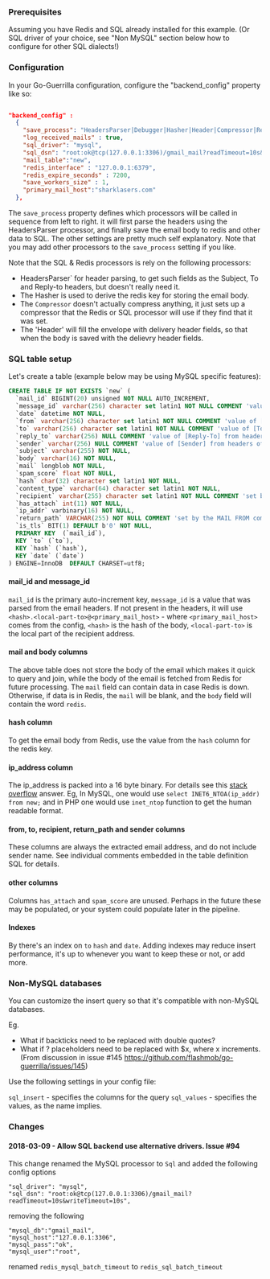 
### Prerequisites


Assuming you have Redis and SQL already installed for this example. (Or SQL driver of your choice, see "Non MySQL" section below how to configure for other SQL dialects!)

### Configuration

In your Go-Guerrilla configuration, configure the "backend_config" property like so:

```json

"backend_config" :
  {
    "save_process": "HeadersParser|Debugger|Hasher|Header|Compressor|Redis|Sql",
    "log_received_mails" : true,
    "sql_driver": "mysql",
    "sql_dsn": "root:ok@tcp(127.0.0.1:3306)/gmail_mail?readTimeout=10s&writeTimeout=10s",
    "mail_table":"new",
    "redis_interface" : "127.0.0.1:6379",
    "redis_expire_seconds" : 7200,
    "save_workers_size" : 1,
    "primary_mail_host":"sharklasers.com"
  },
```

The `save_process` property defines which processors will be called in sequence from left to right.
it will first parse the headers using the HeadersParser processor, and finally save the email body to redis
and other data to SQL. The other settings are pretty much self explanatory.
Note that you may add other processors to the `save_process` setting if you like. 

Note that the SQL & Redis processors is rely on the following processors:

- HeadersParser` for header parsing, to get such fields as the Subject, To and Reply-to headers, but doesn't really need it. 
- The Hasher is used to derive the redis key for storing the email body. 
- The `Compressor` doesn't actually compress anything, it just sets up a compressor that the Redis or SQL processor will use if they find that it was set.
- The 'Header' will fill the envelope with delivery header fields, so that when the body is saved with the delievry header fields.

### SQL table setup

Let's create a table (example below may be using MySQL specific features):

```sql
CREATE TABLE IF NOT EXISTS `new` (
  `mail_id` BIGINT(20) unsigned NOT NULL AUTO_INCREMENT,
  `message_id` varchar(256) character set latin1 NOT NULL COMMENT 'value of [Message-ID] from headers',
  `date` datetime NOT NULL,
  `from` varchar(256) character set latin1 NOT NULL COMMENT 'value of [From] from headers or return_path (MAIL FROM) if no header present',
  `to` varchar(256) character set latin1 NOT NULL COMMENT 'value of [To] from headers or recipient (RCPT TO) if no header present',
  `reply_to` varchar(256) NULL COMMENT 'value of [Reply-To] from headers if present',
  `sender` varchar(256) NULL COMMENT 'value of [Sender] from headers of present',
  `subject` varchar(255) NOT NULL,
  `body` varchar(16) NOT NULL,
  `mail` longblob NOT NULL,
  `spam_score` float NOT NULL,
  `hash` char(32) character set latin1 NOT NULL,
  `content_type` varchar(64) character set latin1 NOT NULL,
  `recipient` varchar(255) character set latin1 NOT NULL COMMENT 'set by the RCPT TO command.',
  `has_attach` int(11) NOT NULL,
  `ip_addr` varbinary(16) NOT NULL,
  `return_path` VARCHAR(255) NOT NULL COMMENT 'set by the MAIL FROM command. Can be empty to indicate a bounce, i.e <>',
  `is_tls` BIT(1) DEFAULT b'0' NOT NULL,
  PRIMARY KEY  (`mail_id`),
  KEY `to` (`to`),
  KEY `hash` (`hash`),
  KEY `date` (`date`)
) ENGINE=InnoDB  DEFAULT CHARSET=utf8;
```

#### mail_id and message_id

`mail_id` is the primary auto-increment key, `message_id` is a value that was parsed from the email headers.
If not present in the headers, it will use `<hash>.<local-part-to>@<primary_mail_host>` - where `<primary_mail_host>`
comes from the config, `<hash>` is the hash of the body, `<local-part-to>` is the local part of the recipient address.


#### mail and body columns

The above table does not store the body of the email which makes it quick
to query and join, while the body of the email is fetched from Redis
for future processing. The `mail` field can contain data in case Redis is down.
Otherwise, if data is in Redis, the `mail` will be blank, and
the `body` field will contain the word `redis`.

#### hash column

To get the email body from Redis, use the value from the `hash` column for the redis key.

#### ip_address column

The ip_address is packed into a 16 byte binary. 
For details see this [stack overflow](http://stackoverflow.com/questions/5133580/which-mysql-datatype-to-use-for-an-ip-address) answer.
Eg, In MySQL, one would use `select INET6_NTOA(ip_addr) from new;` and in PHP one would use `inet_ntop` function to get the human readable format.

#### from, to, recipient, return_path and sender columns

These columns are always the extracted email address, and do not include sender name.
See individual comments embedded in the table definition SQL for details.

#### other columns

Columns `has_attach` and `spam_score` are unused. Perhaps in the future these may be populated,
or your system could populate later in the pipeline. 

#### Indexes

By there's an index on `to` `hash` and `date`. Adding indexes may reduce insert performance, it's up to whenever you want to keep these or not, or add more. 

### Non-MySQL databases

You can customize the insert query so that it's compatible with non-MySQL databases.

Eg.

- What if backticks need to be replaced with double quotes?
- What if ? placeholders need to be replaced with $x, where x increments.
(From discussion in issue #145 https://github.com/flashmob/go-guerrilla/issues/145)

Use the following settings in your config file:

`sql_insert` - specifies the columns for the query
`sql_values` - specifies the values, as the name implies.



### Changes

#### 2018-03-09 - Allow SQL backend use alternative drivers. Issue #94


This change renamed the MySQL processor to `Sql` and added the following config options

```
"sql_driver": "mysql",
"sql_dsn": "root:ok@tcp(127.0.0.1:3306)/gmail_mail?readTimeout=10s&writeTimeout=10s",
```

removing the following

```
"mysql_db":"gmail_mail",
"mysql_host":"127.0.0.1:3306",
"mysql_pass":"ok",
"mysql_user":"root",
```

renamed `redis_mysql_batch_timeout` to `redis_sql_batch_timeout`
